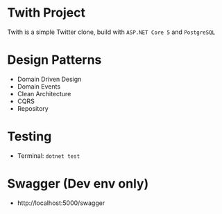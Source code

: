 # Twith Project
Twith is a simple Twitter clone, build with `ASP.NET Core 5` and `PostgreSQL` 

# Design Patterns
* Domain Driven Design
* Domain Events  
* Clean Architecture
* CQRS
* Repository

# Testing
* Terminal: `dotnet test`

# Swagger (Dev env only)
* http://localhost:5000/swagger